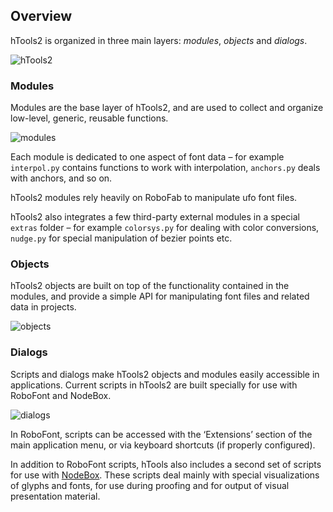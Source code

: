 ## Overview

hTools2 is organized in three main layers: *modules*, *objects* and *dialogs*.

![hTools2](../_imgs/hTools2.png "hTools2 contents")

### Modules

Modules are the base layer of hTools2, and are used to collect and organize low-level, generic, reusable functions.

![modules](../_imgs/modules.png "modules")

Each module is dedicated to one aspect of font data – for example `interpol.py` contains functions to work with interpolation, `anchors.py` deals with anchors, and so on.

hTools2 modules rely heavily on RoboFab to manipulate ufo font files.

hTools2 also integrates a few third-party external modules in a special `extras` folder – for example `colorsys.py` for dealing with color conversions, `nudge.py` for special manipulation of bezier points etc.

### Objects

hTools2 objects are built on top of the functionality contained in the modules, and provide a simple API for manipulating font files and related data in projects.

![objects](../_imgs/objects.png "objects")

### Dialogs

Scripts and dialogs make hTools2 objects and modules easily accessible in applications. Current scripts in hTools2 are built specially for use with RoboFont and NodeBox.

![dialogs](../_imgs/dialogs.png "dialogs")

In RoboFont, scripts can be accessed with the ‘Extensions’ section of the main application menu, or via keyboard shortcuts (if properly configured).

In addition to RoboFont scripts, hTools also includes a second set of scripts for use with [NodeBox](http://nodebox.net/). These scripts deal mainly with special visualizations of glyphs and fonts, for use during proofing and for output of visual presentation material.
